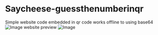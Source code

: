 # Saycheese-guessthenumberinqr
Simple website code embedded in qr code works offline to using base64 
![Image](https://github.com/user-attachments/assets/85857b54-061d-4c71-b7a9-f1676ad84e2e)
website preview
![Image](https://github.com/user-attachments/assets/db35804b-834e-4693-a3a2-2ba51ae4bd7b)
